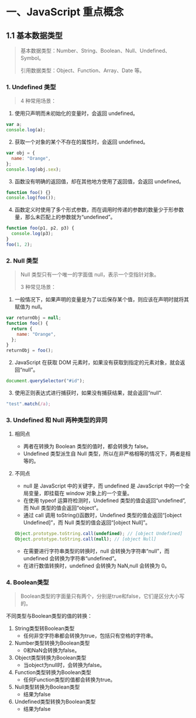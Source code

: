 # 一、JavaScript 重点概念

## 1.1 基本数据类型

> 基本数据类型：Number、String、Boolean、Null、Undefined、Symbol。
>
> 引用数据类型：Object、Function、Array、Date 等。

### 1. Undefined 类型

> 4 种常用场景：

1. 使用只声明而未初始化的变量时，会返回 undefined。

```js
var a;
console.log(a);
```

2. 获取一个对象的某个不存在的属性时，会返回 undefined。

```js
var obj = {
  name: "Orange",
};
console.log(obj.sex);
```

3. 函数没有明确的返回值，却在其他地方使用了返回值，会返回 undefined。

```js
function foo() {}
console.log(foo());
```

4. 函数定义时使用了多个形式参数，而在调用时传递的参数的数量少于形参数量，那么未匹配上的参数就为“undefined”。

```js
function foo(p1, p2, p3) {
  console.log(p3);
}
foo(1, 2);
```

### 2. Null 类型

> Null 类型只有一个唯一的字面值 null，表示一个空指针对象。
>
> 3 种常见场景：

1. 一般情况下，如果声明的变量是为了以后保存某个值，则应该在声明时就将其赋值为 null。

```js
var returnObj = null;
function foo() {
  return {
    name: "Orange",
  };
}
returnObj = foo();
```

2. JavaScript 在获取 DOM 元素时，如果没有获取到指定的元素对象，就会返回“null”。

```js
document.querySelector("#id");
```

3. 使用正则表达式进行捕获时，如果没有捕获结果，就会返回“null”.

```js
"test".match(/a);
```

### 3. Undefined 和 Null 两种类型的异同

1. 相同点

   - 两者在转换为 Boolean 类型的值时，都会转换为 false。
   - Undefined 类型派生自 Null 类型，所以在非严格相等的情况下，两者是相等的。

2. 不同点

   - null 是 JavaScript 中的关键字，而 undefined 是 JavaScript 中的一个全局变量，即挂载在 window 对象上的一个变量。
   - 在使用 typeof 运算符检测时，Undefined 类型的值会返回“undefined”,而 Null 类型的值会返回“object”。
   - 通过 call 调用 toString()函数时，Undefined 类型的值会返回“[object Undefined]”，而 Null 类型的值会返回“[object Null]”。

   ```js
   Object.prototype.toString.call(undefined); // [object Undefined]
   Object.prototype.toString.call(null); // [object Null]
   ```

   - 在需要进行字符串类型的转换时，null 会转换为字符串“null”，而 undefined 会转换为字符串“undefined”。
   - 在进行数值转换时，undefined 会转换为 NaN,null 会转换为 0。

### 4. Boolean类型

> Boolean类型的字面量只有两个，分别是true和false，它们是区分大小写的。

不同类型与Boolean类型的值的转换：

1. String类型转Boolean类型
   - 任何非空字符串都会转换为true，包括只有空格的字符串。
2. Number类型转换为Boolean类型
   - 0和NaN会转换为false。
3. Object类型转换为Boolean类型
   - 当object为null时，会转换为false。
4. Function类型转换为Boolean类型
   - 任何Function类型的值都会转换为true。
5. Null类型转换为Boolean类型
   - 结果为false
6. Undefined类型转换为Boolean类型
   - 结果为false